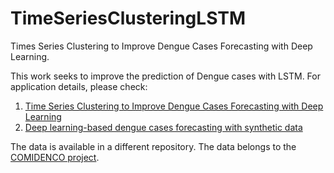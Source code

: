 # TimeSeriesClusteringLSTM
<p>Times Series Clustering to Improve Dengue Cases Forecasting with Deep Learning.</p>
<p>This work seeks to improve the prediction of Dengue cases with LSTM. For application details, please check:</p>
<ol>
<li><a href="https://ieeexplore.ieee.org/abstract/document/9640130">Time Series Clustering to Improve Dengue Cases Forecasting with Deep Learning</a></li>
<li><a class="gsc_a_at" href="https://proceedings.sbmac.emnuvens.com.br/sbmac/article/view/2869">Deep learning-based dengue cases forecasting with synthetic data</a></li>
</ol>
<p>The data is available in a different repository. The data belongs to the <a href="https://www.cimapy.org/es/comidenco">COMIDENCO project</a>.</p>
